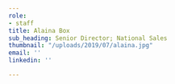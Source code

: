 ```yaml
---
role:
- staff
title: Alaina Box
sub_heading: Senior Director; National Sales
thumbnail: "/uploads/2019/07/alaina.jpg"
email: ''
linkedin: ''

---
```

